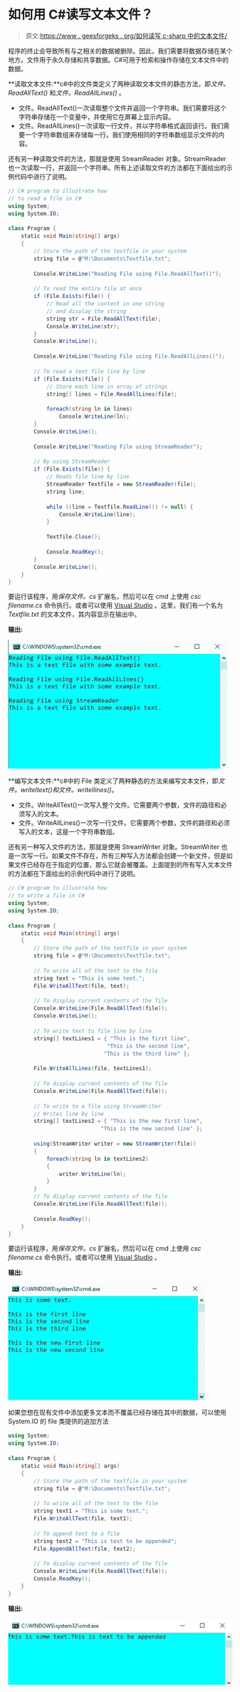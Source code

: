 # 如何用 C#读写文本文件？

> 原文:[https://www . geesforgeks . org/如何读写 c-sharp 中的文本文件/](https://www.geeksforgeeks.org/how-to-read-and-write-a-text-file-in-c-sharp/)

程序的终止会导致所有与之相关的数据被删除。因此，我们需要将数据存储在某个地方。文件用于永久存储和共享数据。C#可用于检索和操作存储在文本文件中的数据。

**读取文本文件:**c#中的文件类定义了两种读取文本文件的静态方法，即*文件。ReadAllText()* 和*文件。ReadAllLines()* 。

*   文件。ReadAllText()一次读取整个文件并返回一个字符串。我们需要将这个字符串存储在一个变量中，并使用它在屏幕上显示内容。
*   文件。ReadAllLines()一次读取一行文件，并以字符串格式返回该行。我们需要一个字符串数组来存储每一行。我们使用相同的字符串数组显示文件的内容。

还有另一种读取文件的方法，那就是使用 StreamReader 对象。StreamReader 也一次读取一行，并返回一个字符串。所有上述读取文件的方法都在下面给出的示例代码中进行了说明。

```cs
// C# program to illustrate how 
// to read a file in C#
using System;
using System.IO;

class Program {
    static void Main(string[] args)
    {
        // Store the path of the textfile in your system
        string file = @"M:\Documents\Textfile.txt";

        Console.WriteLine("Reading File using File.ReadAllText()");

        // To read the entire file at once
        if (File.Exists(file)) {
            // Read all the content in one string
            // and display the string
            string str = File.ReadAllText(file);
            Console.WriteLine(str);
        }
        Console.WriteLine();

        Console.WriteLine("Reading File using File.ReadAllLines()");

        // To read a text file line by line
        if (File.Exists(file)) {
            // Store each line in array of strings
            string[] lines = File.ReadAllLines(file);

            foreach(string ln in lines)
                Console.WriteLine(ln);
        }
        Console.WriteLine();

        Console.WriteLine("Reading File using StreamReader");

        // By using StreamReader
        if (File.Exists(file)) {
            // Reads file line by line
            StreamReader Textfile = new StreamReader(file);
            string line;

            while ((line = Textfile.ReadLine()) != null) {
                Console.WriteLine(line);
            }

            Textfile.Close();

            Console.ReadKey();
        }
        Console.WriteLine();
    }
}
```

要运行该程序，用*保存文件。cs* 扩展名，然后可以在 cmd 上使用 *csc filename.cs* 命令执行。或者可以使用 [Visual Studio](https://www.geeksforgeeks.org/how-to-install-and-setup-visual-studio-for-c-sharp/) 。这里，我们有一个名为 *Textfile.txt* 的文本文件，其内容显示在输出中。

**输出:**

![reading text file in C#](img/4e55686570af4859c22c7fd8f50afc0d.png)

**编写文本文件:**c#中的 File 类定义了两种静态的方法来编写文本文件，即*文件。writeltext()*和*文件。writellines()*。

*   文件。WriteAllText()一次写入整个文件。它需要两个参数，文件的路径和必须写入的文本。
*   文件。WriteAllLines()一次写一行文件。它需要两个参数，文件的路径和必须写入的文本，这是一个字符串数组。

还有另一种写入文件的方法，那就是使用 StreamWriter 对象。StreamWriter 也是一次写一行。如果文件不存在，所有三种写入方法都会创建一个新文件，但是如果文件已经存在于指定的位置，那么它就会被覆盖。上面提到的所有写入文本文件的方法都在下面给出的示例代码中进行了说明。

```cs
// C# program to illustrate how 
// to write a file in C#
using System;
using System.IO;

class Program {
    static void Main(string[] args)
    {
        // Store the path of the textfile in your system
        string file = @"M:\Documents\Textfile.txt";

        // To write all of the text to the file
        string text = "This is some text.";
        File.WriteAllText(file, text);

        // To display current contents of the file
        Console.WriteLine(File.ReadAllText(file));
        Console.WriteLine();

        // To write text to file line by line
        string[] textLines1 = { "This is the first line", 
                               "This is the second line",
                              "This is the third line" };

        File.WriteAllLines(file, textLines1);

        // To display current contents of the file
        Console.WriteLine(File.ReadAllText(file));

        // To write to a file using StreamWriter
        // Writes line by line
        string[] textLines2 = { "This is the new first line",
                             "This is the new second line" };

        using(StreamWriter writer = new StreamWriter(file))
        {
            foreach(string ln in textLines2)
            {
                writer.WriteLine(ln);
            }
        }
        // To display current contents of the file
        Console.WriteLine(File.ReadAllText(file));

        Console.ReadKey();
    }
}
```

要运行该程序，用*保存文件。cs* 扩展名，然后可以在 cmd 上使用 *csc filename.cs* 命令执行。或者可以使用 [Visual Studio](https://www.geeksforgeeks.org/how-to-install-and-setup-visual-studio-for-c-sharp/) 。

**输出:**

![writing a file in C#](img/889f54b51196ac9fae9b1b73c974ffe6.png)

如果您想在现有文件中添加更多文本而不覆盖已经存储在其中的数据，可以使用 System.IO 的 file 类提供的追加方法

```cs
using System;
using System.IO;

class Program {
    static void Main(string[] args)
    {
        // Store the path of the textfile in your system
        string file = @"M:\Documents\Textfile.txt";

        // To write all of the text to the file
        string text1 = "This is some text.";
        File.WriteAllText(file, text1);

        // To append text to a file
        string text2 = "This is text to be appended";
        File.AppendAllText(file, text2);

        // To display current contents of the file
        Console.WriteLine(File.ReadAllText(file));
        Console.ReadKey();
    }
}
```

**输出:**

![appending text in a file in C#](img/17e7c8912375b6aa2b6dff39f74c8e68.png)